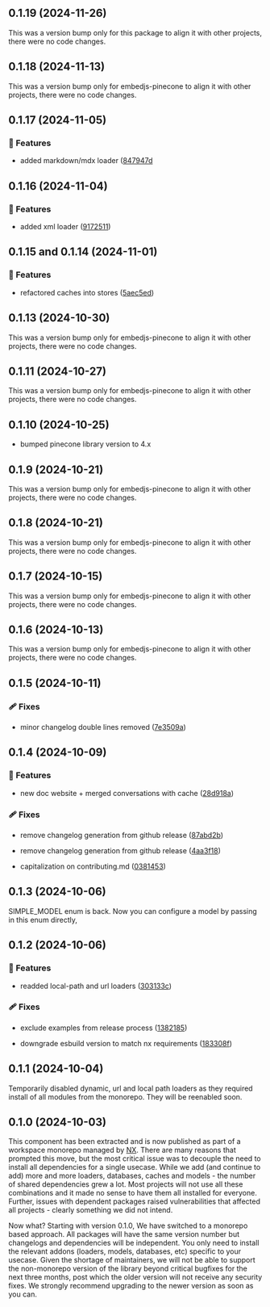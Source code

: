 ## 0.1.19 (2024-11-26)

This was a version bump only for this package to align it with other projects, there were no code changes.

## 0.1.18 (2024-11-13)

This was a version bump only for embedjs-pinecone to align it with other projects, there were no code changes.

## 0.1.17 (2024-11-05)

### 🚀 Features

-   added markdown/mdx loader ([847947d](https://github.com/CherryHQ/embed-js/commit/847947d)

## 0.1.16 (2024-11-04)

### 🚀 Features

-   added xml loader ([9172511](https://github.com/CherryHQ/embed-js/commit/9172511))

## 0.1.15 and 0.1.14 (2024-11-01)

### 🚀 Features

-   refactored caches into stores ([5aec5ed](https://github.com/CherryHQ/embed-js/commit/5aec5ed))

## 0.1.13 (2024-10-30)

This was a version bump only for embedjs-pinecone to align it with other projects, there were no code changes.

## 0.1.11 (2024-10-27)

This was a version bump only for embedjs-pinecone to align it with other projects, there were no code changes.

## 0.1.10 (2024-10-25)

-   bumped pinecone library version to 4.x

## 0.1.9 (2024-10-21)

This was a version bump only for embedjs-pinecone to align it with other projects, there were no code changes.

## 0.1.8 (2024-10-21)

This was a version bump only for embedjs-pinecone to align it with other projects, there were no code changes.

## 0.1.7 (2024-10-15)

This was a version bump only for embedjs-pinecone to align it with other projects, there were no code changes.

## 0.1.6 (2024-10-13)

This was a version bump only for embedjs-pinecone to align it with other projects, there were no code changes.

## 0.1.5 (2024-10-11)

### 🩹 Fixes

-   minor changelog double lines removed ([7e3509a](https://github.com/CherryHQ/embed-js/commit/7e3509a))

## 0.1.4 (2024-10-09)

### 🚀 Features

-   new doc website + merged conversations with cache ([28d918a](https://github.com/CherryHQ/embed-js/commit/28d918a))

### 🩹 Fixes

-   remove changelog generation from github release ([87abd2b](https://github.com/CherryHQ/embed-js/commit/87abd2b))

-   remove changelog generation from github release ([4aa3f18](https://github.com/CherryHQ/embed-js/commit/4aa3f18))

-   capitalization on contributing.md ([0381453](https://github.com/CherryHQ/embed-js/commit/0381453))

## 0.1.3 (2024-10-06)

SIMPLE_MODEL enum is back. Now you can configure a model by passing in this enum directly,

## 0.1.2 (2024-10-06)

### 🚀 Features

-   readded local-path and url loaders ([303133c](https://github.com/CherryHQ/embed-js/commit/303133c))

### 🩹 Fixes

-   exclude examples from release process ([1382185](https://github.com/CherryHQ/embed-js/commit/1382185))

-   downgrade esbuild version to match nx requirements ([183308f](https://github.com/CherryHQ/embed-js/commit/183308f))

## 0.1.1 (2024-10-04)

Temporarily disabled dynamic, url and local path loaders as they required install of all modules from the monorepo. They will be reenabled soon.

## 0.1.0 (2024-10-03)

This component has been extracted and is now published as part of a workspace monorepo managed by [NX](https://nx.dev/). There are many reasons that prompted this move, but the most critical issue was to decouple the need to install all dependencies for a single usecase. While we add (and continue to add) more and more loaders, databases, caches and models - the number of shared dependencies grew a lot. Most projects will not use all these combinations and it made no sense to have them all installed for everyone. Further, issues with dependent packages raised vulnerabilities that affected all projects - clearly something we did not intend.

Now what? Starting with version 0.1.0, We have switched to a monorepo based approach. All packages will have the same version number but changelogs and dependencies will be independent. You only need to install the relevant addons (loaders, models, databases, etc) specific to your usecase. Given the shortage of maintainers, we will not be able to support the non-monorepo version of the library beyond critical bugfixes for the next three months, post which the older version will not receive any security fixes. We strongly recommend upgrading to the newer version as soon as you can.
